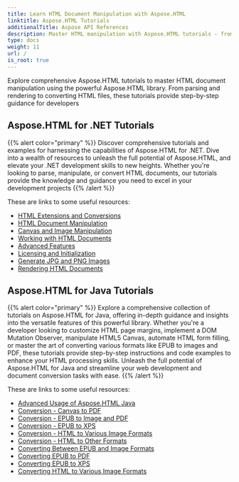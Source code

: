 ```yaml
---
title: Learn HTML Document Manipulation with Aspose.HTML
linktitle: Aspose.HTML Tutorials
additionalTitle: Aspose API References
description: Master HTML manipulation with Aspose.HTML tutorials - from parsing to conversion, step-by-step guidance for developers.
type: docs
weight: 11
url: /
is_root: true
---
```


Explore comprehensive Aspose.HTML tutorials to master HTML document manipulation using the powerful Aspose.HTML library. From parsing and rendering to converting HTML files, these tutorials provide step-by-step guidance for developers

## Aspose.HTML for .NET Tutorials
{{% alert color="primary" %}}
Discover comprehensive tutorials and examples for harnessing the capabilities of Aspose.HTML for .NET. Dive into a wealth of resources to unleash the full potential of Aspose.HTML, and elevate your .NET development skills to new heights. Whether you're looking to parse, manipulate, or convert HTML documents, our tutorials provide the knowledge and guidance you need to excel in your development projects 
{{% /alert %}}

These are links to some useful resources:
 
- [HTML Extensions and Conversions](./net/html-extensions-and-conversions/)
- [HTML Document Manipulation](./net/html-document-manipulation/)
- [Canvas and Image Manipulation](./net/canvas-and-image-manipulation/)
- [Working with HTML Documents](./net/working-with-html-documents/)
- [Advanced Features](./net/advanced-features/)
- [Licensing and Initialization](./net/licensing-and-initialization/)
- [Generate JPG and PNG Images](./net/generate-jpg-and-png-images/)
- [Rendering HTML Documents](./net/rendering-html-documents/)

## Aspose.HTML for Java Tutorials
{{% alert color="primary" %}}
Explore a comprehensive collection of tutorials on Aspose.HTML for Java, offering in-depth guidance and insights into the versatile features of this powerful library. Whether you're a developer looking to customize HTML page margins, implement a DOM Mutation Observer, manipulate HTML5 Canvas, automate HTML form filling, or master the art of converting various formats like EPUB to images and PDF, these tutorials provide step-by-step instructions and code examples to enhance your HTML processing skills. Unleash the full potential of Aspose.HTML for Java and streamline your web development and document conversion tasks with ease. 
{{% /alert %}}

These are links to some useful resources:
 
- [Advanced Usage of Aspose.HTML Java](./java/advanced-usage/)
- [Conversion - Canvas to PDF](./java/conversion-canvas-to-pdf/)
- [Conversion - EPUB to Image and PDF](./java/conversion-epub-to-image-and-pdf/)
- [Conversion - EPUB to XPS](./java/conversion-epub-to-xps/)
- [Conversion - HTML to Various Image Formats](./java/conversion-html-to-various-image-formats/)
- [Conversion - HTML to Other Formats](./java/conversion-html-to-other-formats/)
- [Converting Between EPUB and Image Formats](./java/converting-between-epub-and-image-formats/)
- [Converting EPUB to PDF](./java/converting-epub-to-pdf/)
- [Converting EPUB to XPS](./java/converting-epub-to-xps/)
- [Converting HTML to Various Image Formats](./java/converting-html-to-various-image-formats/)
